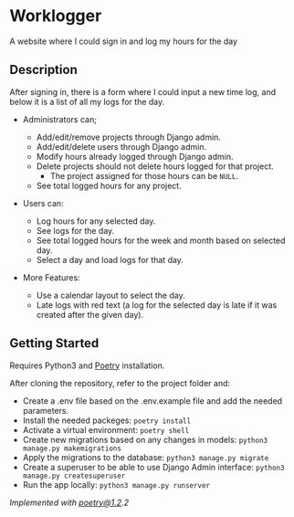 # Worklogger

A website where I could sign in and log my hours for the day

## Description

After signing in, there is a form where I could input a new time log, and below it is a list of all my logs for the day.

* Administrators can;
  * Add/edit/remove projects through Django admin.
  * Add/edit/delete users through Django admin.
  * Modify hours already logged through Django admin.
  * Delete projects should not delete hours logged for that project. 
    * The project assigned for those hours can be `NULL`.
  * See total logged hours for any project.

* Users can:
  * Log hours for any selected day.
  * See logs for the day.
  * See total logged hours for the week and month based on selected day.
  * Select a day and load logs for that day.

* More Features:
  * Use a calendar layout to select the day.
  * Late logs with red text (a log for the selected day is late if it was created after the given day).

## Getting Started

Requires Python3 and [Poetry](https://python-poetry.org/docs/#installation) installation.

After cloning the repository, refer to the project folder and:
 * Create a .env file based on the .env.example file and add the needed parameters.
 * Install the needed packeges: `poetry install`
 * Activate a virtual environment: `poetry shell`
 * Create new migrations based on any changes in models: `python3 manage.py makemigrations`
 * Apply the migrations to the database: `python3 manage.py migrate`
 * Create a superuser to be able to use Django Admin interface: `python3 manage.py createsuperuser`
 * Run the app locally: `python3 manage.py runserver`
 
_Implemented with poetry@1.2.2_
